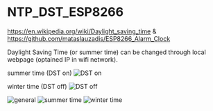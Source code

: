 # NTP_DST_ESP8266
https://en.wikipedia.org/wiki/Daylight_saving_time &amp; https://github.com/mataslauzadis/ESP8266_Alarm_Clock

Daylight Saving Time (or summer time) can be changed through local webpage (optained IP in wifi network).

summer time (DST on)
![DST on](https://upload.wikimedia.org/wikipedia/commons/thumb/2/2a/Ora_de_var%C4%83.jpg/220px-Ora_de_var%C4%83.jpg)

winter time (DST off)
![DST off](https://upload.wikimedia.org/wikipedia/commons/thumb/9/90/Ora_de_iarn%C4%83.jpg/220px-Ora_de_iarn%C4%83.jpg)

![general](https://1.bp.blogspot.com/-TYoMygjNwQQ/YOk8k2otfHI/AAAAAAAAei8/fe2p9MVk1LEG-RT25gaajd3FB6gEuikvgCLcBGAsYHQ/w200-h108/general.jpg)
![summer time](https://1.bp.blogspot.com/-UOlnVcWPGI0/YOlCZIbfATI/AAAAAAAAekQ/X4l5z9BfLjISWS1Yp53F1pst6Y99YNodACLcBGAsYHQ/w200-h113/vara3m.png)
![winter time](https://1.bp.blogspot.com/-PiSyM1bTlWU/YOlChUnS3JI/AAAAAAAAekU/UANRxnYR8S8pO4ojApPfUeQV7d9P0P_yQCLcBGAsYHQ/w200-h113/iarna3m.png)
